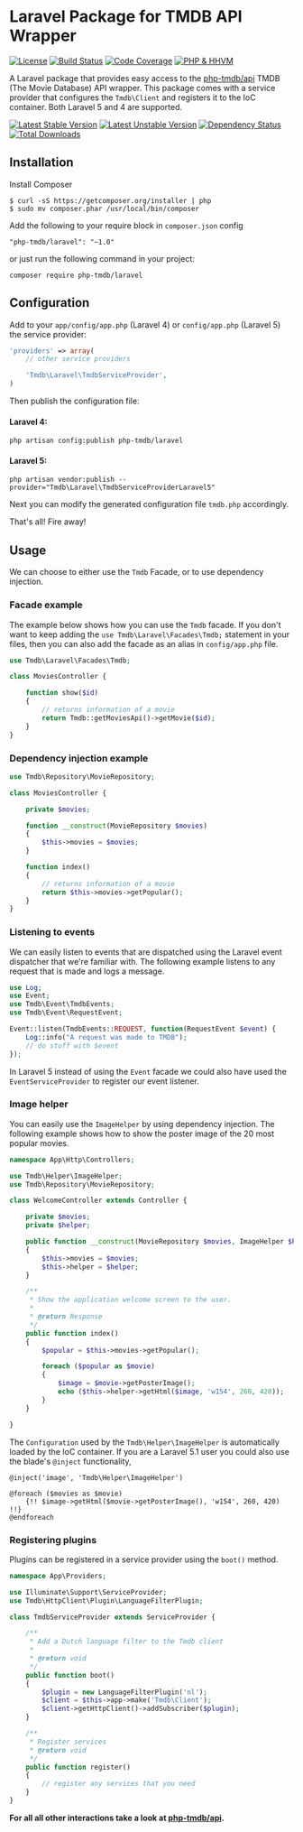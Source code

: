 # Laravel Package for TMDB API Wrapper
[![License](https://poser.pugx.org/php-tmdb/laravel/license.png)](https://packagist.org/packages/php-tmdb/laravel)
[![Build Status](https://travis-ci.org/php-tmdb/laravel.svg)](https://travis-ci.org/php-tmdb/laravel)
[![Code Coverage](https://scrutinizer-ci.com/g/php-tmdb/laravel/badges/coverage.png)](https://scrutinizer-ci.com/g/php-tmdb/laravel/)
[![PHP & HHVM](https://php-eye.com/badge/php-tmdb/laravel/tested.svg)](https://php-eye.com/package/php-tmdb/laravel)

A Laravel package that provides easy access to the [php-tmdb/api](https://github.com/php-tmdb/api) TMDB (The Movie Database) API wrapper.
This package comes with a service provider that configures the `Tmdb\Client` and registers it to the IoC container.
Both Laravel 5 and 4 are supported.

[![Latest Stable Version](https://poser.pugx.org/php-tmdb/laravel/v/stable.svg)](https://packagist.org/packages/php-tmdb/laravel)
[![Latest Unstable Version](https://poser.pugx.org/php-tmdb/laravel/v/unstable.svg)](https://packagist.org/packages/php-tmdb/laravel)
[![Dependency Status](https://www.versioneye.com/php/php-tmdb:laravel/badge?style=flat)](https://www.versioneye.com/php/php-tmdb:laravel)
[![Total Downloads](https://poser.pugx.org/php-tmdb/laravel/downloads.svg)](https://packagist.org/packages/php-tmdb/laravel)


## Installation
Install Composer

```
$ curl -sS https://getcomposer.org/installer | php
$ sudo mv composer.phar /usr/local/bin/composer
```

Add the following to your require block in `composer.json` config

```
"php-tmdb/laravel": "~1.0"
```

or just run the following command in your project:

```
composer require php-tmdb/laravel
```

## Configuration
Add to your `app/config/app.php` (Laravel 4) or `config/app.php` (Laravel 5) the service provider:

```php
'providers' => array(
    // other service providers

    'Tmdb\Laravel\TmdbServiceProvider',
)
```

Then publish the configuration file:

#### Laravel 4:
```
php artisan config:publish php-tmdb/laravel
```

#### Laravel 5:
```
php artisan vendor:publish --provider="Tmdb\Laravel\TmdbServiceProviderLaravel5"
```

Next you can modify the generated configuration file `tmdb.php` accordingly.

That's all! Fire away!

## Usage
We can choose to either use the `Tmdb` Facade, or to use dependency injection.

### Facade example
The example below shows how you can use the `Tmdb` facade.
If you don't want to keep adding the `use Tmdb\Laravel\Facades\Tmdb;` statement in your files, then you can also add the facade as an alias in `config/app.php` file.
```php
use Tmdb\Laravel\Facades\Tmdb;

class MoviesController {

    function show($id)
    {
        // returns information of a movie
        return Tmdb::getMoviesApi()->getMovie($id);
    }
}
```

### Dependency injection example
```php
use Tmdb\Repository\MovieRepository;

class MoviesController {

    private $movies;

    function __construct(MovieRepository $movies)
    {
        $this->movies = $movies;
    }

    function index()
    {
        // returns information of a movie
        return $this->movies->getPopular();
    }
}
```

### Listening to events
We can easily listen to events that are dispatched using the Laravel event dispatcher that we're familiar with.
The following example listens to any request that is made and logs a message.
```php
use Log;
use Event;
use Tmdb\Event\TmdbEvents;
use Tmdb\Event\RequestEvent;

Event::listen(TmdbEvents::REQUEST, function(RequestEvent $event) {
    Log::info("A request was made to TMDB");
    // do stuff with $event
});
```
In Laravel 5 instead of using the `Event` facade we could also have used the `EventServiceProvider` to register our event listener.

### Image helper
You can easily use the `ImageHelper` by using dependency injection. The following example shows how to show the poster image of the 20 most popular movies.

```php
namespace App\Http\Controllers;

use Tmdb\Helper\ImageHelper;
use Tmdb\Repository\MovieRepository;

class WelcomeController extends Controller {

    private $movies;
    private $helper;

    public function __construct(MovieRepository $movies, ImageHelper $helper)
    {
        $this->movies = $movies;
        $this->helper = $helper;
    }

    /**
     * Show the application welcome screen to the user.
     *
     * @return Response
     */
    public function index()
    {
        $popular = $this->movies->getPopular();

        foreach ($popular as $movie)
        {
            $image = $movie->getPosterImage();
            echo ($this->helper->getHtml($image, 'w154', 260, 420));
        }
    }

}
```
The `Configuration` used by the `Tmdb\Helper\ImageHelper` is automatically loaded by the IoC container.
If you are a Laravel 5.1 user you could also use the blade's `@inject` functionality,
```
@inject('image', 'Tmdb\Helper\ImageHelper')

@foreach ($movies as $movie)
    {!! $image->getHtml($movie->getPosterImage(), 'w154', 260, 420) !!}
@endforeach
```

### Registering plugins
Plugins can be registered in a service provider using the `boot()` method.
```php
namespace App\Providers;

use Illuminate\Support\ServiceProvider;
use Tmdb\HttpClient\Plugin\LanguageFilterPlugin;

class TmdbServiceProvider extends ServiceProvider {

    /**
     * Add a Dutch language filter to the Tmdb client
     *
     * @return void
     */
    public function boot()
    {
        $plugin = new LanguageFilterPlugin('nl');
        $client = $this->app->make('Tmdb\Client');
        $client->getHttpClient()->addSubscriber($plugin);
    }

    /**
     * Register services
     * @return void
     */
    public function register()
    {
        // register any services that you need
    }
}
```

**For all all other interactions take a look at [php-tmdb/api](https://github.com/php-tmdb/api).**
